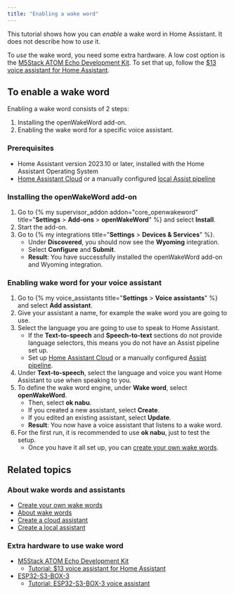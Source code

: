 ```yaml
---
title: "Enabling a wake word"
---
```


This tutorial shows how you can *enable* a wake word in Home Assistant. It does not describe how to *use* it. 

To *use* the wake word, you need some extra hardware. A low cost option is the [M5Stack ATOM Echo Development Kit](https://shop.m5stack.com/products/atom-echo-smart-speaker-dev-kit?ref=NabuCasa). To set that up, follow the [$13 voice assistant for Home Assistant](/voice_control/thirteen-usd-voice-remote/).

## To enable a wake word

Enabling a wake word consists of 2 steps:

1. Installing the openWakeWord add-on.
2. Enabling the wake word for a specific voice assistant.

### Prerequisites

- Home Assistant version 2023.10 or later, installed with the Home Assistant Operating System
- [Home Assistant Cloud](/voice_control/voice_remote_cloud_assistant/) or a manually configured [local Assist pipeline](/voice_control/voice_remote_local_assistant)

### Installing the openWakeWord add-on

1. Go to {% my supervisor_addon addon="core_openwakeword" title="**Settings** > **Add-ons** > **openWakeWord**" %} and select **Install**.
2. Start the add-on.
3. Go to {% my integrations title="**Settings** > **Devices & Services**" %}.
   - Under **Discovered**, you should now see the **Wyoming** integration.
   - Select **Configure** and **Submit**.
   - **Result**: You have successfully installed the openWakeWord add-on and Wyoming integration.

### Enabling wake word for your voice assistant

1. Go to {% my voice_assistants title="**Settings** > **Voice assistants**" %} and select **Add assistant**.
2. Give your assistant a name, for example the wake word you are going to use.
3. Select the language you are going to use to speak to Home Assistant.
   - If the **Text-to-speech** and **Speech-to-text** sections do not provide language selectors, this means you do not have an Assist pipeline set up.
   - Set up [Home Assistant Cloud](https://www.nabucasa.com) or a manually configured [Assist pipeline](/voice_control/voice_remote_local_assistant).
4. Under **Text-to-speech**, select the language and voice you want Home Assistant to use when speaking to you.
5. To define the wake word engine, under **Wake word**, select **openWakeWord**.
   - Then, select **ok nabu**.
   - If you created a new assistant, select **Create**.
   - If you edited an existing assistant, select **Update**.
   - **Result**: You now have a voice assistant that listens to a wake word.
6. For the first run, it is recommended to use **ok nabu**, just to test the setup.
   - Once you have it all set up, you can [create your own wake words](/voice_control/create_wake_word/).

## Related topics

### About wake words and assistants

- [Create your own wake words](/voice_control/create_wake_word/)
- [About wake words](/voice_control/about_wake_word/)
- [Create a cloud assistant](/voice_control/voice_remote_cloud_assistant/)
- [Create a local assistant](/voice_control/voice_remote_local_assistant)

### Extra hardware to use wake word

- [M5Stack ATOM Echo Development Kit](https://shop.m5stack.com/products/atom-echo-smart-speaker-dev-kit?ref=NabuCasa)
  - [Tutorial: $13 voice assistant for Home Assistant](/voice_control/thirteen-usd-voice-remote/)
- [ESP32-S3-BOX-3](https://www.aliexpress.us/item/1005005920207976.html?gatewayAdapt=4itemAdapt)
  - [Tutorial: ESP32-S3-BOX-3 voice assistant](/voice_control/s3_box_voice_assistant/)